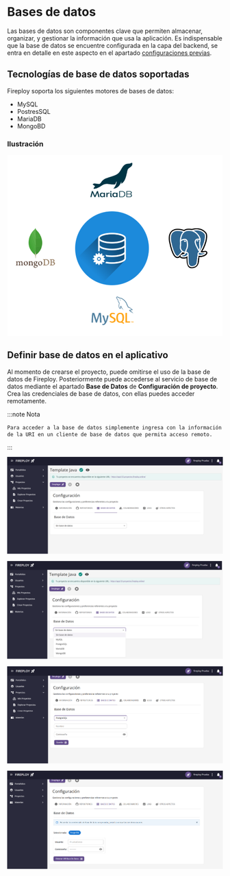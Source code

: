 # Bases de datos

Las bases de datos son componentes clave que permiten almacenar, organizar, y gestionar la información que usa la aplicación. Es indispensable que la base de datos se encuentre configurada en la capa del backend, se entra en detalle en este aspecto en el apartado [configuraciones previas](../../proceso-de-despliegue/configuraciones-previas/index.md#configuración-de-bases-de-datos).
            

## Tecnologías de base de datos soportadas

Fireploy soporta los siguientes motores de bases de datos:

- MySQL
- PostresSQL
- MariaDB
- MongoBD

### Ilustración

![alt text](image.png)

## Definir base de datos en el aplicativo

Al momento de crearse el proyecto, puede omitirse el uso de la base de datos de Fireploy. Posteriormente puede accederse al servicio de base de datos mediante el apartado **Base de Datos** de **Configuración de proyecto**. Crea las credenciales de base de datos, con ellas puedes acceder remotamente.

:::note Nota

    Para acceder a la base de datos simplemente ingresa con la información de la URI en un cliente de base de datos que permita acceso remoto.

:::

![alt text](image-1.png)

![alt text](image-2.png)

![alt text](image-3.png)

![alt text](image-4.png)